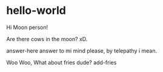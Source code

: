 # hello-world

Hi Moon person!

Are there cows in the moon? xD.

 answer-here
answer to mi mind please, by telepathy i mean.

Woo Woo, What about fries dude?
 add-fries
